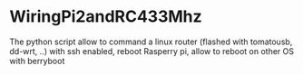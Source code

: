 # WiringPi2andRC433Mhz
The python script allow to command a linux router (flashed with tomatousb, dd-wrt, ..) with ssh enabled, reboot Rasperry pi, allow to reboot on other OS with berryboot
